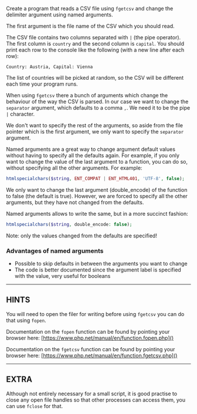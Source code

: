 Create a program that reads a CSV file using `fgetcsv` and change the delimiter argument using named arguments.

The first argument is the file name of the CSV which you should read. 

The CSV file contains two columns separated with `|` (the pipe operator). The first column is `country`
and the second column is `capital`. You should print each row to the console like the 
following (with a new line after each row):

```
Country: Austria, Capital: Vienna
```

The list of countries will be picked at random, so the CSV will be different each time your program runs.

When using `fgetcsv` there a bunch of arguments which change the behaviour of the way the CSV is parsed. In our case we
want to change the `separator` argument, which defaults to a comma `,`. We need it to be the
pipe `|` character. 

We don't want to specify the rest of the arguments, so aside from the file pointer which is the first argument,
we only want to specify the `separator` argument.

Named arguments are a great way to change argument default values without having to specify all the defaults again. 
For example, if you only want to change the value of the last argument to a function,
you can do so, without specifying all the other arguments. For example:

```php
htmlspecialchars($string, ENT_COMPAT | ENT_HTML401, 'UTF-8', false);
```

We only want to change the last argument (double_encode) of the function to false (the default is true). However,
we are forced to specify all the other arguments, but they have not changed from the defaults.

Named arguments allows to write the same, but in a more succinct fashion:

```php
htmlspecialchars($string, double_encode: false);
```

Note: only the values changed from the defaults are specified!

### Advantages of named arguments

* Possible to skip defaults in between the arguments you want to change 
* The code is better documented since the argument label is specified with the value, very useful for booleans

----------------------------------------------------------------------
## HINTS

You will need to open the filer for writing before using `fgetcsv` you can do that using `fopen`.

Documentation on the `fopen` function can be found by pointing your browser here:
[https://www.php.net/manual/en/function.fopen.php]()

Documentation on the `fgetcsv` function can be found by pointing your browser here:
[https://www.php.net/manual/en/function.fgetcsv.php]()

----------------------------------------------------------------------
## EXTRA

Although not entirely necessary for a small script, it is good practise to close
any open file handles so that other processes can access them, you can use `fclose`
for that.
